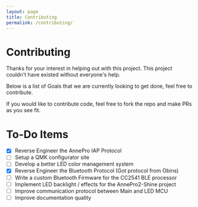 ```yaml
---
layout: page
title: Contributing
permalink: /contributing/
---
```


# Contributing

Thanks for your interest in helping out with this project. This project couldn't
have existed without everyone's help.

Below is a list of Goals that we are currently looking to get done, feel free to
contribute.

If you would like to contribute code, feel free to fork the repo and make PRs as
you see fit.

# To-Do Items

- [x] Reverse Engineer the AnnePro IAP Protocol
- [ ] Setup a QMK configurator site
- [ ] Develop a better LED color management system
- [x] Reverse Engineer the Bluetooth Protocol (Got protocol from Obins)
- [ ] Write a custom Bluetooth Firmware for the CC2541 BLE processor
- [ ] Implement LED backlight / effects for the AnnePro2-Shine project
- [ ] Improve communication protocol between Main and LED MCU
- [ ] Improve documentation quality
